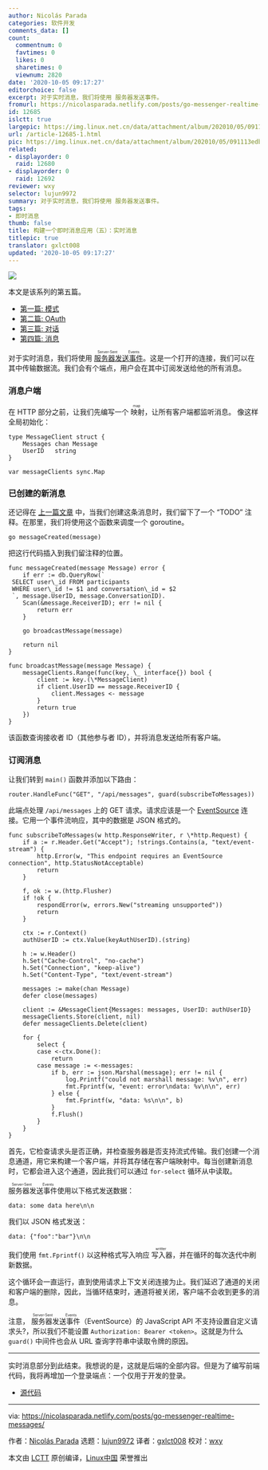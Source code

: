 ```yaml
---
author: Nicolás Parada
categories: 软件开发
comments_data: []
count:
  commentnum: 0
  favtimes: 0
  likes: 0
  sharetimes: 0
  viewnum: 2820
date: '2020-10-05 09:17:27'
editorchoice: false
excerpt: 对于实时消息，我们将使用 服务器发送事件。
fromurl: https://nicolasparada.netlify.com/posts/go-messenger-realtime-messages/
id: 12685
islctt: true
largepic: https://img.linux.net.cn/data/attachment/album/202010/05/091113edbuavorm89looja.jpg
url: /article-12685-1.html
pic: https://img.linux.net.cn/data/attachment/album/202010/05/091113edbuavorm89looja.jpg.thumb.jpg
related:
- displayorder: 0
  raid: 12680
- displayorder: 0
  raid: 12692
reviewer: wxy
selector: lujun9972
summary: 对于实时消息，我们将使用 服务器发送事件。
tags:
- 即时消息
thumb: false
title: 构建一个即时消息应用（五）：实时消息
titlepic: true
translator: gxlct008
updated: '2020-10-05 09:17:27'
---
```


![](/data/attachment/album/202010/05/091113edbuavorm89looja.jpg)


本文是该系列的第五篇。


* [第一篇: 模式](/article-11396-1.html)
* [第二篇: OAuth](/article-11510-1.html)
* [第三篇: 对话](/article-12056-1.html)
* [第四篇: 消息](/article-12680-1.html)


对于实时消息，我们将使用 <ruby> <a href="https://developer.mozilla.org/en-US/docs/Web/API/Server-sent_events">  服务器发送事件 </a> <rt>  Server-Sent Events </rt></ruby>。这是一个打开的连接，我们可以在其中传输数据流。我们会有个端点，用户会在其中订阅发送给他的所有消息。


### 消息户端


在 HTTP 部分之前，让我们先编写一个<ruby> 映射 <rt>  map </rt></ruby> ，让所有客户端都监听消息。 像这样全局初始化：



```
type MessageClient struct {
    Messages chan Message
    UserID   string
}

var messageClients sync.Map

```

### 已创建的新消息


还记得在 [上一篇文章](/article-12680-1.html) 中，当我们创建这条消息时，我们留下了一个 “TODO” 注释。在那里，我们将使用这个函数来调度一个 goroutine。



```
go messageCreated(message)

```

把这行代码插入到我们留注释的位置。



```
func messageCreated(message Message) error {
    if err := db.QueryRow(`
 SELECT user\_id FROM participants
 WHERE user\_id != $1 and conversation\_id = $2
 `, message.UserID, message.ConversationID).
    Scan(&message.ReceiverID); err != nil {
        return err
    }

    go broadcastMessage(message)

    return nil
}

func broadcastMessage(message Message) {
    messageClients.Range(func(key, \_ interface{}) bool {
        client := key.(\*MessageClient)
        if client.UserID == message.ReceiverID {
            client.Messages <- message
        }
        return true
    })
}

```

该函数查询接收者 ID（其他参与者 ID），并将消息发送给所有客户端。


### 订阅消息


让我们转到 `main()` 函数并添加以下路由：



```
router.HandleFunc("GET", "/api/messages", guard(subscribeToMessages))

```

此端点处理 `/api/messages` 上的 GET 请求。请求应该是一个 [EventSource](https://developer.mozilla.org/en-US/docs/Web/API/EventSource) 连接。它用一个事件流响应，其中的数据是 JSON 格式的。



```
func subscribeToMessages(w http.ResponseWriter, r \*http.Request) {
    if a := r.Header.Get("Accept"); !strings.Contains(a, "text/event-stream") {
        http.Error(w, "This endpoint requires an EventSource connection", http.StatusNotAcceptable)
        return
    }

    f, ok := w.(http.Flusher)
    if !ok {
        respondError(w, errors.New("streaming unsupported"))
        return
    }

    ctx := r.Context()
    authUserID := ctx.Value(keyAuthUserID).(string)

    h := w.Header()
    h.Set("Cache-Control", "no-cache")
    h.Set("Connection", "keep-alive")
    h.Set("Content-Type", "text/event-stream")

    messages := make(chan Message)
    defer close(messages)

    client := &MessageClient{Messages: messages, UserID: authUserID}
    messageClients.Store(client, nil)
    defer messageClients.Delete(client)

    for {
        select {
        case <-ctx.Done():
            return
        case message := <-messages:
            if b, err := json.Marshal(message); err != nil {
                log.Printf("could not marshall message: %v\n", err)
                fmt.Fprintf(w, "event: error\ndata: %v\n\n", err)
            } else {
                fmt.Fprintf(w, "data: %s\n\n", b)
            }
            f.Flush()
        }
    }
}

```

首先，它检查请求头是否正确，并检查服务器是否支持流式传输。我们创建一个消息通道，用它来构建一个客户端，并将其存储在客户端映射中。每当创建新消息时，它都会进入这个通道，因此我们可以通过 `for-select` 循环从中读取。


<ruby> 服务器发送事件 <rt>  Server-Sent Events </rt></ruby>使用以下格式发送数据：



```
data: some data here\n\n

```

我们以 JSON 格式发送：



```
data: {"foo":"bar"}\n\n

```

我们使用 `fmt.Fprintf()` 以这种格式写入响应<ruby> 写入器 <rt>  writter </rt></ruby>，并在循环的每次迭代中刷新数据。


这个循环会一直运行，直到使用请求上下文关闭连接为止。我们延迟了通道的关闭和客户端的删除，因此，当循环结束时，通道将被关闭，客户端不会收到更多的消息。


注意，<ruby> 服务器发送事件 <rt>  Server-Sent Events </rt></ruby>（EventSource）的 JavaScript API 不支持设置自定义请求头?，所以我们不能设置 `Authorization: Bearer <token>`。这就是为什么 `guard()` 中间件也会从 URL 查询字符串中读取令牌的原因。




---


实时消息部分到此结束。我想说的是，这就是后端的全部内容。但是为了编写前端代码，我将再增加一个登录端点：一个仅用于开发的登录。


* [源代码](https://github.com/nicolasparada/go-messenger-demo)




---


via: <https://nicolasparada.netlify.com/posts/go-messenger-realtime-messages/>


作者：[Nicolás Parada](https://nicolasparada.netlify.com/) 选题：[lujun9972](https://github.com/lujun9972) 译者：[gxlct008](https://github.com/gxlct008) 校对：[wxy](https://github.com/wxy)


本文由 [LCTT](https://github.com/LCTT/TranslateProject) 原创编译，[Linux中国](https://linux.cn/) 荣誉推出